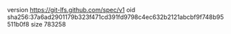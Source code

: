 version https://git-lfs.github.com/spec/v1
oid sha256:37a6ad2901179b323f471cd391fd9798c4ec632b2121abcbf9f748b95511b0f8
size 783258
